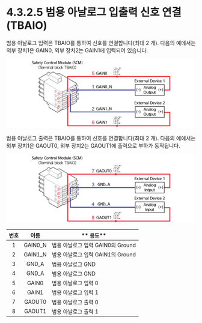 # 4.3.2.5 범용 아날로그 입출력 신호 연결(TBAIO)

범용 아날로그 입력은 TBAIO를 통하여 신호를 연결합니다(최대 2 개). 다음의 예에서는 외부 장치1은 GAIN0, 외부 장치2는 GAIN1에 입력되어 있습니다.

![그림 34 범용 아날로그 입력 신호 연결(TBAIO)](../../../.gitbook/assets/image115.png)

범용 아날로그 출력은 TBAIO를 통하여 신호를 연결합니다(최대 2 개). 다음의 예에서는 외부 장치1은 GAOUT0, 외부 장치2는 GAOUT1에 출력으로 부하가 동작됩니다.

![그림 35 범용 아날로그 출력 신호 연결(TBAIO)](../../../.gitbook/assets/image116.png)

| **번호** |  **이름**  | **                                            용도** |
| :----: | :------: | -------------------------------------------------- |
|    1   | GAIN0\_N | 범용 아날로그 입력 GAIN0의 Ground                           |
|    2   | GAIN1\_N | 범용 아날로그 입력 GAIN1의 Ground                           |
|    3   |   GND_A  | 범용 아날로그 GND                                        |
|    4   |   GND_A  | 범용 아날로그 GND                                        |
|    5   |   GAIN0  | 범용 아날로그 입력 0                                       |
|    6   |   GAIN1  | 범용 아날로그 입력 1                                       |
|    7   |  GAOUT0  | 범용 아날로그 출력 0                                       |
|    8   |  GAOUT1  | 범용 아날로그 출력 1                                       |
